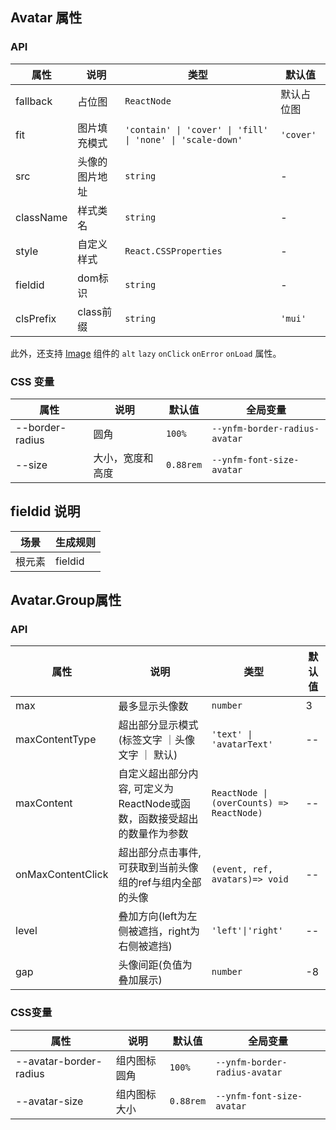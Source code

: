 ## Avatar 属性

### API

| 属性      | 说明           | 类型                                                     | 默认值      |
| --------- | -------------- | -------------------------------------------------------- | ----------- |
| fallback  | 占位图         | `ReactNode`                                            | 默认占位图  |
| fit       | 图片填充模式   | `'contain' \| 'cover' \| 'fill' \| 'none' \| 'scale-down'` | `'cover'` |
| src       | 头像的图片地址 | `string`                                               | -           |
| className | 样式类名       | `string`                                               | -           |
| style     | 自定义样式     | `React.CSSProperties`                                  | -           |
| fieldid   | dom标识        | `string`                                               | -           |
| clsPrefix | class前缀      | `string`                                               | `'mui'`   |

此外，还支持 [Image](/basic-components/image) 组件的 `alt` `lazy` `onClick` `onError` `onLoad` 属性。

### CSS 变量

| 属性            | 说明             | 默认值      | 全局变量                        |
| --------------- | ---------------- | ----------- | ------------------------------- |
| --border-radius | 圆角             | `100%`    | `--ynfm-border-radius-avatar` |
| --size          | 大小，宽度和高度 | `0.88rem` | `--ynfm-font-size-avatar`     |

## fieldid 说明

| 场景   | 生成规则 |
| ------ | -------- |
| 根元素 | fieldid  |

## Avatar.Group属性

### API

| 属性              | 说明                                                                    | 类型                                       | 默认值 |
| ----------------- | ----------------------------------------------------------------------- | ------------------------------------------ | ------ |
| max               | 最多显示头像数                                                          | `number`                                 | 3      |
| maxContentType    | 超出部分显示模式(标签文字 ｜头像文字 ｜ 默认)                          | `'text' \| 'avatarText'`                  | --     |
| maxContent        | 自定义超出部分内容, 可定义为ReactNode或函数，函数接受超出的数量作为参数 | `ReactNode \| (overCounts) => ReactNode)` | --     |
| onMaxContentClick | 超出部分点击事件, 可获取到当前头像组的ref与组内全部的头像               | `(event, ref, avatars)=> void`           | --     |
| level             | 叠加方向(left为左侧被遮挡，right为右侧被遮挡)                           | `'left'\|'right'`                         | --     |
| gap               | 头像间距(负值为叠加展示)                                                | `number`                                 | -8     |

### CSS变量

| 属性                   | 说明         | 默认值      | 全局变量                        |
| ---------------------- | ------------ | ----------- | ------------------------------- |
| --avatar-border-radius | 组内图标圆角 | `100%`    | `--ynfm-border-radius-avatar` |
| --avatar-size          | 组内图标大小 | `0.88rem` | `--ynfm-font-size-avatar`     |
